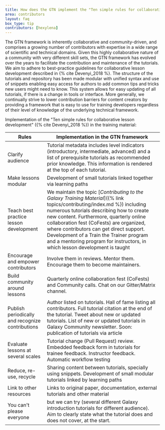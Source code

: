 ```yaml
---
title: How does the GTN implement the "Ten simple rules for collaborative lesson development"
area: contributors
layout: faq
box_type: tip
contributors: [hexylena]
---
```



The GTN framework is inherently collaborative and community-driven, and comprises a growing number of contributors with expertise in a wide range of scientific and technical domains. Given this highly collaborative nature of a community with very different skill sets, the GTN framework has evolved over the years to facilitate the contribution and maintenance of the tutorials. We aim to adhere to best-practice guidelines for collaborative lesson development described in {% cite Devenyi_2018 %}. The structure of the tutorials and repository has been made modular with unified syntax and use of snippets enabling easy access for authors to add common tips and tricks new users might need to know. This system allows for easy updating of all tutorials, if there is a change in tools or interface. More generally, we continually strive to lower contribution barriers for content creators by providing a framework that is easy to use for training developers regardless of their level of knowledge of the underlying technical framework.

Implementation of the "Ten simple rules for collaborative lesson development" ({% cite Devenyi_2018 %}) in the training material:

Rules                                            | Implementation in the GTN framework
----                                             | ---
Clarify audience                                 | Tutorial metadata includes level indicators (introductory, intermediate, advanced) and a list of prerequisite tutorials as recommended prior knowledge. This information is rendered at the top of each tutorial.
Make lessons modular                             | Development of small tutorials linked together via learning paths
Teach best practice lesson development           | We maintain the topic [*Contributing to the Galaxy Training Material*]({% link topics/contributing/index.md %}) including numerous tutorials describing how to create new content. Furthermore, quarterly online collaboration fest (CoFests) are organized, where contributors can get direct support. Development of a Train the Trainer program and a mentoring program for instructors, in which lesson development is taught
Encourage and empower contributors               | Involve them in reviews. Mentor them. Encourage them to become maintainers.
Build community around lessons                   | Quarterly online collaboration fest (CoFests) and Community calls. Chat on our Gitter/Matrix channel.
Publish periodically and recognize contributions | Author listed on tutorials. Hall of fame listing all contributors. Full tutorial citation at the end of the tutorial. Tweet about new or updated tutorials. List of new or updated tutorials in Galaxy Community newsletter. Soon: publication of tutorials via article
Evaluate lessons at several scales               | Tutorial change (Pull Request) review. Embedded feedback form in tutorials for trainee feedback. Instructor feedback. Automatic workflow testing
Reduce, re-use, recycle                          | Sharing content between tutorials, specially using snippets. Development of small modular tutorials linked by learning paths
Link to other resources                          | Links to original paper, documentation, external tutorials and other material
You can't please everyone                        | but we can try (several different Galaxy introduction tutorials for different audience). Aim to clearly state what the tutorial does and does not cover, at the start.
